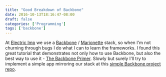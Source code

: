 ```yaml
---
title: "Good Breakdown of Backbone"
date: 2016-10-13T18:16:47-08:00 
draft: false
categories: ['Programming']
tags: ['backbone']
---
```


At <a href="https://electricimp.com/">Electric Imp</a> we use a <a href="http://backbonejs.org/">Backbone</a> / <a href="http://marionettejs.com/">Marionette</a> stack, so when I'm not churning through bugs I do what I can to learn the frameworks. I found this great tutorial that demonstrates not only how to use Backbone, but also the best way to use it - <a href="https://github.com/jashkenas/backbone/wiki/Backbone%2C-The-Primer">The Backbone Primer</a>. Slowly but surely I'll try to implement a simple app mirroring our stack at this <a href="https://github.com/komali2/backboneBasic">simple Backbone project repo</a>.
